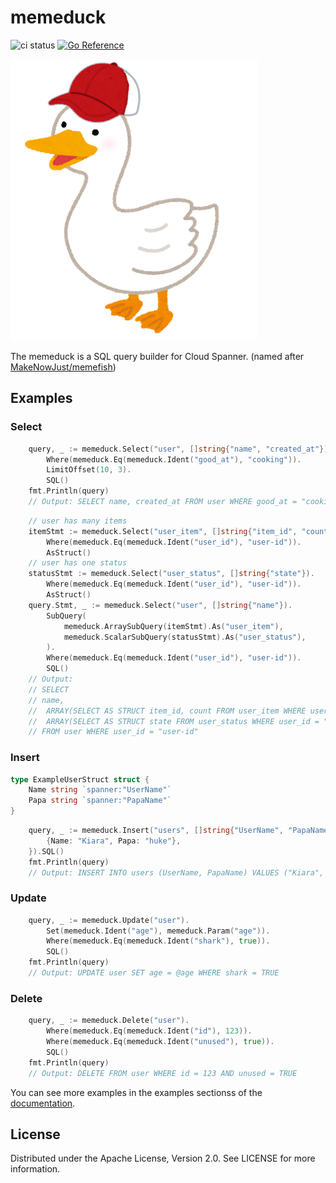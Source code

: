 # memeduck
![ci status](https://github.com/genkami/memeduck/workflows/Test/badge.svg)
[![Go Reference](https://pkg.go.dev/badge/github.com/genkami/memeduck.svg)](https://pkg.go.dev/github.com/genkami/memeduck)

![duck](./doc/img/memeduck.png)

The memeduck is a SQL query builder for Cloud Spanner. (named after [MakeNowJust/memefish](https://github.com/MakeNowJust/memefish))

## Examples
### Select
```go
	query, _ := memeduck.Select("user", []string{"name", "created_at"}).
		Where(memeduck.Eq(memeduck.Ident("good_at"), "cooking")).
		LimitOffset(10, 3).
		SQL()
	fmt.Println(query)
	// Output: SELECT name, created_at FROM user WHERE good_at = "cooking" LIMIT 10 OFFSET 3
```

```go
    // user has many items
	itemStmt := memeduck.Select("user_item", []string{"item_id", "count"}).
		Where(memeduck.Eq(memeduck.Ident("user_id"), "user-id")).
		AsStruct()
	// user has one status
	statusStmt := memeduck.Select("user_status", []string{"state"}).
		Where(memeduck.Eq(memeduck.Ident("user_id"), "user-id")).
		AsStruct()
	query.Stmt, _ := memeduck.Select("user", []string{"name"}).
		SubQuery(
			memeduck.ArraySubQuery(itemStmt).As("user_item"),
			memeduck.ScalarSubQuery(statusStmt).As("user_status"),
		).
		Where(memeduck.Eq(memeduck.Ident("user_id"), "user-id")).
		SQL()
	// Output:
	// SELECT
	// name,
	//	ARRAY(SELECT AS STRUCT item_id, count FROM user_item WHERE user_id = "user-id") AS user_item,
	//	ARRAY(SELECT AS STRUCT state FROM user_status WHERE user_id = "user-id") AS user_status
	// FROM user WHERE user_id = "user-id"
```

### Insert
```go
type ExampleUserStruct struct {
	Name string `spanner:"UserName"`
	Papa string `spanner:"PapaName"`
}
```

```go
	query, _ := memeduck.Insert("users", []string{"UserName", "PapaName"}).Values([]ExampleUserStruct{
		{Name: "Kiara", Papa: "huke"},
	}).SQL()
	fmt.Println(query)
	// Output: INSERT INTO users (UserName, PapaName) VALUES ("Kiara", "huke")
```

### Update
```go
	query, _ := memeduck.Update("user").
		Set(memeduck.Ident("age"), memeduck.Param("age")).
		Where(memeduck.Eq(memeduck.Ident("shark"), true)).
		SQL()
	fmt.Println(query)
	// Output: UPDATE user SET age = @age WHERE shark = TRUE
```

### Delete
```go
	query, _ := memeduck.Delete("user").
		Where(memeduck.Eq(memeduck.Ident("id"), 123)).
		Where(memeduck.Eq(memeduck.Ident("unused"), true)).
		SQL()
	fmt.Println(query)
	// Output: DELETE FROM user WHERE id = 123 AND unused = TRUE
```

You can see more examples in the examples sectionss of the [documentation](https://pkg.go.dev/github.com/genkami/memeduck).

## License

Distributed under the Apache License, Version 2.0. See LICENSE for more information.
